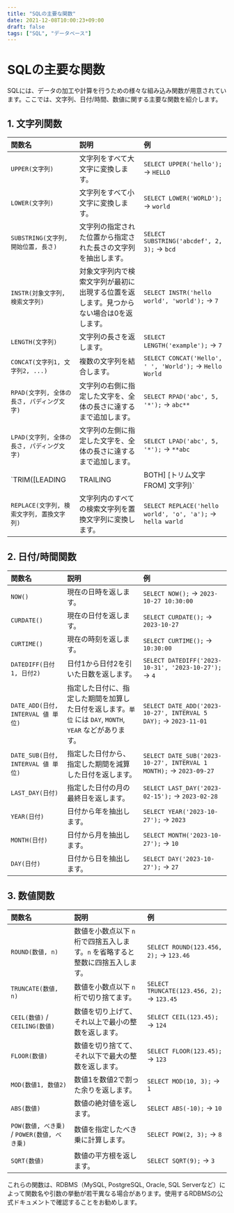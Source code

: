 ```yaml
---
title: "SQLの主要な関数"
date: 2021-12-08T10:00:23+09:00
draft: false
tags: ["SQL", "データベース"] 
---
```

<!--more-->
# SQLの主要な関数

SQLには、データの加工や計算を行うための様々な組み込み関数が用意されています。ここでは、文字列、日付/時間、数値に関する主要な関数を紹介します。

## 1. 文字列関数

| 関数名 | 説明 | 例 |
| :----- | :--- | :--- |
| `UPPER(文字列)` | 文字列をすべて大文字に変換します。 | `SELECT UPPER('hello');` -> `HELLO` |
| `LOWER(文字列)` | 文字列をすべて小文字に変換します。 | `SELECT LOWER('WORLD');` -> `world` |
| `SUBSTRING(文字列, 開始位置, 長さ)` | 文字列の指定された位置から指定された長さの文字列を抽出します。 | `SELECT SUBSTRING('abcdef', 2, 3);` -> `bcd` |
| `INSTR(対象文字列, 検索文字列)` | 対象文字列内で検索文字列が最初に出現する位置を返します。見つからない場合は0を返します。 | `SELECT INSTR('hello world', 'world');` -> `7` |
| `LENGTH(文字列)` | 文字列の長さを返します。 | `SELECT LENGTH('example');` -> `7` |
| `CONCAT(文字列1, 文字列2, ...)` | 複数の文字列を結合します。 | `SELECT CONCAT('Hello', ' ', 'World');` -> `Hello World` |
| `RPAD(文字列, 全体の長さ, パディング文字)` | 文字列の右側に指定した文字を、全体の長さに達するまで追加します。 | `SELECT RPAD('abc', 5, '*');` -> `abc**` |
| `LPAD(文字列, 全体の長さ, パディング文字)` | 文字列の左側に指定した文字を、全体の長さに達するまで追加します。 | `SELECT LPAD('abc', 5, '*');` -> `**abc` |
| `TRIM([LEADING|TRAILING|BOTH] [トリム文字 FROM] 文字列)` | 文字列の先頭、末尾、または両方から指定した文字を取り除きます。デフォルトは空白文字です。 | `SELECT TRIM('  hello  ');` -> `hello` <br> `SELECT TRIM(LEADING 'x' FROM 'xxxabcxxx');` -> `abcxxx` |
| `REPLACE(文字列, 検索文字列, 置換文字列)` | 文字列内のすべての検索文字列を置換文字列に変換します。 | `SELECT REPLACE('hello world', 'o', 'a');` -> `hella warld` |

## 2. 日付/時間関数

| 関数名 | 説明 | 例 |
| :----- | :--- | :--- |
| `NOW()` | 現在の日時を返します。 | `SELECT NOW();` -> `2023-10-27 10:30:00` |
| `CURDATE()` | 現在の日付を返します。 | `SELECT CURDATE();` -> `2023-10-27` |
| `CURTIME()` | 現在の時刻を返します。 | `SELECT CURTIME();` -> `10:30:00` |
| `DATEDIFF(日付1, 日付2)` | 日付1から日付2を引いた日数を返します。 | `SELECT DATEDIFF('2023-10-31', '2023-10-27');` -> `4` |
| `DATE_ADD(日付, INTERVAL 値 単位)` | 指定した日付に、指定した期間を加算した日付を返します。`単位` には `DAY`, `MONTH`, `YEAR` などがあります。 | `SELECT DATE_ADD('2023-10-27', INTERVAL 5 DAY);` -> `2023-11-01` |
| `DATE_SUB(日付, INTERVAL 値 単位)` | 指定した日付から、指定した期間を減算した日付を返します。 | `SELECT DATE_SUB('2023-10-27', INTERVAL 1 MONTH);` -> `2023-09-27` |
| `LAST_DAY(日付)` | 指定した日付の月の最終日を返します。 | `SELECT LAST_DAY('2023-02-15');` -> `2023-02-28` |
| `YEAR(日付)` | 日付から年を抽出します。 | `SELECT YEAR('2023-10-27');` -> `2023` |
| `MONTH(日付)` | 日付から月を抽出します。 | `SELECT MONTH('2023-10-27');` -> `10` |
| `DAY(日付)` | 日付から日を抽出します。 | `SELECT DAY('2023-10-27');` -> `27` |

## 3. 数値関数

| 関数名 | 説明 | 例 |
| :----- | :--- | :--- |
| `ROUND(数値, n)` | 数値を小数点以下 `n` 桁で四捨五入します。`n` を省略すると整数に四捨五入します。 | `SELECT ROUND(123.456, 2);` -> `123.46` |
| `TRUNCATE(数値, n)` | 数値を小数点以下 `n` 桁で切り捨てます。 | `SELECT TRUNCATE(123.456, 2);` -> `123.45` |
| `CEIL(数値)` / `CEILING(数値)` | 数値を切り上げて、それ以上で最小の整数を返します。 | `SELECT CEIL(123.45);` -> `124` |
| `FLOOR(数値)` | 数値を切り捨てて、それ以下で最大の整数を返します。 | `SELECT FLOOR(123.45);` -> `123` |
| `MOD(数値1, 数値2)` | 数値1を数値2で割った余りを返します。 | `SELECT MOD(10, 3);` -> `1` |
| `ABS(数値)` | 数値の絶対値を返します。 | `SELECT ABS(-10);` -> `10` |
| `POW(数値, べき乗)` / `POWER(数値, べき乗)` | 数値を指定したべき乗に計算します。 | `SELECT POW(2, 3);` -> `8` |
| `SQRT(数値)` | 数値の平方根を返します。 | `SELECT SQRT(9);` -> `3` |

これらの関数は、RDBMS（MySQL, PostgreSQL, Oracle, SQL Serverなど）によって関数名や引数の挙動が若干異なる場合があります。使用するRDBMSの公式ドキュメントで確認することをお勧めします。